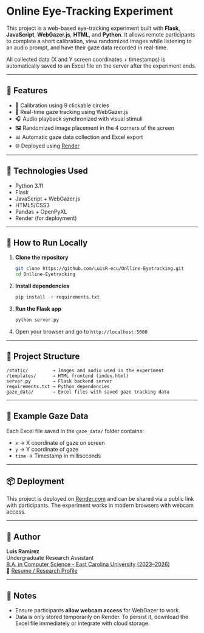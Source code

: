 # Online Eye-Tracking Experiment

This project is a web-based eye-tracking experiment built with **Flask**, **JavaScript**, **WebGazer.js**, **HTML**, and **Python**. It allows remote participants to complete a short calibration, view randomized images while listening to an audio prompt, and have their gaze data recorded in real-time.

All collected data (X and Y screen coordinates + timestamps) is automatically saved to an Excel file on the server after the experiment ends.

---

## 🔬 Features

- 🔴 Calibration using 9 clickable circles
- 🎥 Real-time gaze tracking using WebGazer.js
- 🎧 Audio playback synchronized with visual stimuli
- 🖼️ Randomized image placement in the 4 corners of the screen
- 📊 Automatic gaze data collection and Excel export
- 🌐 Deployed using [Render](https://render.com)

---

## 🧠 Technologies Used

- Python 3.11
- Flask
- JavaScript + WebGazer.js
- HTML5/CSS3
- Pandas + OpenPyXL
- Render (for deployment)

---

## 🚀 How to Run Locally

1. **Clone the repository**
   ```bash
   git clone https://github.com/LuisR-ecu/Onlline-Eyetracking.git
   cd Onlline-Eyetracking
   ```

2. **Install dependencies**
   ```bash
   pip install -r requirements.txt
   ```

3. **Run the Flask app**
   ```bash
   python server.py
   ```

4. Open your browser and go to `http://localhost:5000`

---

## 📁 Project Structure

```
/static/         → Images and audio used in the experiment  
/templates/      → HTML frontend (index.html)  
server.py        → Flask backend server  
requirements.txt → Python dependencies  
gaze_data/       → Excel files with saved gaze tracking data  
```

---

## 📂 Example Gaze Data

Each Excel file saved in the `gaze_data/` folder contains:
- `x` → X coordinate of gaze on screen
- `y` → Y coordinate of gaze
- `time` → Timestamp in milliseconds

---

## 📦 Deployment

This project is deployed on [Render.com](https://render.com) and can be shared via a public link with participants. The experiment works in modern browsers with webcam access.

---

## 👤 Author

**Luis Ramirez**  
Undergraduate Research Assistant  
[B.A. in Computer Science - East Carolina University (2023–2026)](https://github.com/LuisR-ecu)  
📄 [Resume / Research Profile](https://example.com/luis-resume-or-profile)

---

## 📌 Notes

- Ensure participants **allow webcam access** for WebGazer to work.
- Data is only stored temporarily on Render. To persist it, download the Excel file immediately or integrate with cloud storage.
